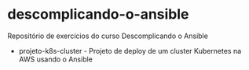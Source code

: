 # descomplicando-o-ansible
Repositório de exercícios do curso Descomplicando o Ansible

- projeto-k8s-cluster - Projeto de deploy de um cluster Kubernetes na AWS usando o Ansible
